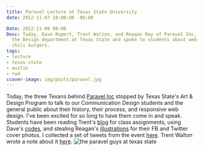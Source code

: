 ```yaml
---
title: Paravel Lecture at Texas State University
date: 2012-11-07 18:00:00 -06:00

Date: 2012-11-08 08:00
Desc: Today, Dave Rupert, Trent Walton, and Reagan Ray of Paravel Inc, stopped by
  the Design department at Texas State and spoke to students about web design. And
  chili burgers.
tags:
- lecture
- texas-state
- austin
- rwd
ccover-image: img/posts/paravel.jpg
---
```


Today, the three Texans behind <a href="https://www.paravelinc.com">Paravel Inc</a> stopped by Texas State's Art &amp; Design Program to talk to our Communication Design students and the general public about their history, their process, and responsive web design. I've been excited for so long to have them come in and speak. Students have been reading Trent's <a href="https://www.trentwalton.com">blog</a> for class assignments, using Dave's <a href="https://github.com/davatron5000">codes</a>, and stealing Reagan's <a href="https://reaganray.com/">illustrations</a> for their FB and Twitter cover photos.
I collected a set of tweets from the event <a href="https://storify.com/samkap/paravel-lecture-texas-state-university" target="_blank">here</a>. Trent Walton wrote a note about it <a href="https://trentwalton.com/2012/11/08/thank-you-texas-state/" target="_blank">here</a>.
<img src="{{ base.url }}/static/img/posts/paravel.jpg" alt="the paravel guys at texas state">
